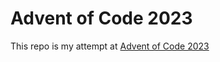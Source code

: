 # Advent of Code 2023

This repo is my attempt at [Advent of Code 2023](https://adventofcode.com/2023)

